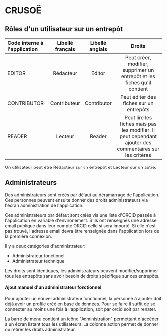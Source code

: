 # CRUSOË

## Rôles d'un utilisateur sur un entrepôt


| Code interne à l'application  | Libellé français | Libellé anglais | Droits |
| :--------------- |:---------------:| :---------------: | :---------------: |
| EDITOR  		| Rédacteur     | Editor 		| Peut créer, modifier, supprimer un entrepôt et les fiches qu'il contient |
| CONTRIBUTOR 	| Contributeur	| Contributor 	| Peut éditer des fiches sur un  entrepôts |
| READER  		| Lecteur       | Reader 		| Peut lire les fiches mais pas les modifier. Il peut cependant ajouter des commentaires sur les critères |

Un utilisateur peut être Rédacteur sur un entrepôt et Lecteur sur un autre.


## Administrateurs

Des administrateurs sont créés par défaut au déramarrage de l'application. Ces personnes peuvent ensuite donner des droits administrateurs via l'écran administration de l'application.

Ces administrateurs par défaut sont créés via une liste d'ORCID passée à l'application en variable d'environement.
S'ils ont renseignés une adresse email publique dans leur compte ORCID celle si sera importé. Si elle n'est pas trouvé, l'adresse email devra être renseignée dans l'application lors de la première connexion.

Il y a deux catégories d'administrateur:
- Administrateur fonctionel
- Administrateur technique

Les droits sont identiques, les administrateurs peuvent modifier/supprimer tous les entrepôts sans avoir besoin de droits spécifique sur ces entrepôts.

#### Ajout manuel d'un administrateur fonctionnel
Pour ajouter un nouvel administrateur fonctionnel, la personne à ajouter doit déjà avoir un profile créé en base de données. Pour se faire il suffit de se connecter au moins une fois à l'application, soit par orcid soit par renater.

La barre de menu contient un icône "Administration" permettant d'accèder à un écran listant tous les utilisateurs.
La colonne action permet de donner ou retirer les droits administrateur.







